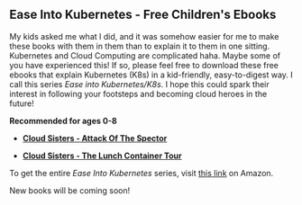 ## Ease Into Kubernetes - Free Children's Ebooks

My kids asked me what I did, and it was somehow easier for me to make these books with them in them than to explain it to them in one sitting. Kubernetes and Cloud Computing are complicated haha. Maybe some of you have experienced this! If so, please feel free to download these free ebooks that explain Kubernetes (K8s) in a kid-friendly, easy-to-digest way. 
I call this series *Ease into Kubernetes/K8s*. I hope this could spark their interest in following your footsteps and becoming cloud heroes in the future!

**Recommended for ages 0-8**

- **[Cloud Sisters - Attack Of The Spector](https://github.com/catinahat85/gitgudatcloudnative/blob/main/ebooks/Banani%20%26%20Cuncsters%20meet%20Phippy%20and%20the%20Cloud%20Natives%20.pdf)**
  
- **[Cloud Sisters - The Lunch Container Tour](https://github.com/catinahat85/gitgudatcloudnative/blob/main/ebooks/The%20Cloud%20Sisters%20The%20Container%20Lunch%20Tour.pdf)**


To get the entire *Ease Into Kubernetes* series, visit [this link](https://www.amazon.com/dp/B0CLKVVZ55?binding=paperback&searchxofy=true&ref_=dbs_s_aps_series_rwt_tpbk&qid=1725651115&sr=8-1) on Amazon.

New books will be coming soon!
